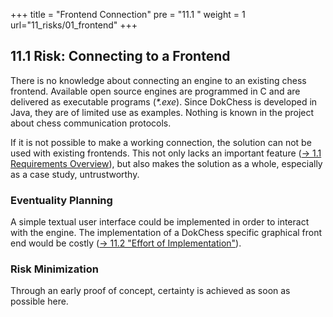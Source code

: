 +++
title = "Frontend Connection"
pre = "11.1 "
weight = 1
url="11_risks/01_frontend"
+++

## 11.1 Risk: Connecting to a Frontend
There is no knowledge about connecting an engine to an existing chess frontend.
Available open source engines are programmed in C and are delivered as executable programs (_*.exe_).
Since DokChess is developed in Java, they are of limited use as examples.
Nothing is known in the project about chess communication protocols.

If it is not possible to make a working connection, the solution can not be used with existing frontends.
This not only lacks an important feature ([→ 1.1 Requirements Overview](/en/01_introduction/01_requirements/)), but also makes the solution as a whole, especially as a case study, untrustworthy.

### Eventuality Planning
A simple textual user interface could be implemented in order to interact with the engine. The implementation of a DokChess specific graphical front end would be costly ([→ 11.2 "Effort of Implementation"](/en/11_risks/02_effort/)).

### Risk Minimization
Through an early proof of concept, certainty is achieved as soon as possible here.
